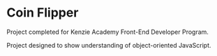 # Coin Flipper

Project completed for Kenzie Academy Front-End Developer Program.

Project designed to show understanding of object-oriented JavaScript.
